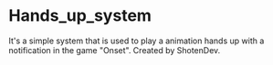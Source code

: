 # Hands_up_system
It's a simple system that is used to play a animation hands up with a notification in the game "Onset". Created by ShotenDev.
